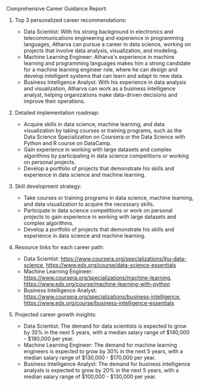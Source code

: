 Comprehensive Career Guidance Report:

1. Top 3 personalized career recommendations:
   - Data Scientist: With his strong background in electronics and telecommunications engineering and experience in programming languages, Atharva can pursue a career in data science, working on projects that involve data analysis, visualization, and modeling.
   - Machine Learning Engineer: Atharva's experience in machine learning and programming languages makes him a strong candidate for a machine learning engineer role, where he can design and develop intelligent systems that can learn and adapt to new data.
   - Business Intelligence Analyst: With his experience in data analysis and visualization, Atharva can work as a business intelligence analyst, helping organizations make data-driven decisions and improve their operations.

2. Detailed implementation roadmap:
   - Acquire skills in data science, machine learning, and data visualization by taking courses or training programs, such as the Data Science Specialization on Coursera or the Data Science with Python and R course on DataCamp.
   - Gain experience in working with large datasets and complex algorithms by participating in data science competitions or working on personal projects.
   - Develop a portfolio of projects that demonstrate his skills and experience in data science and machine learning.

3. Skill development strategy:
   - Take courses or training programs in data science, machine learning, and data visualization to acquire the necessary skills.
   - Participate in data science competitions or work on personal projects to gain experience in working with large datasets and complex algorithms.
   - Develop a portfolio of projects that demonstrate his skills and experience in data science and machine learning.

4. Resource links for each career path:
   - Data Scientist: https://www.coursera.org/specializations/jhu-data-science, https://www.edx.org/course/data-science-essentials
   - Machine Learning Engineer: https://www.coursera.org/specializations/machine-learning, https://www.edx.org/course/machine-learning-with-python
   - Business Intelligence Analyst: https://www.coursera.org/specializations/business-intelligence, https://www.edx.org/course/business-intelligence-essentials

5. Projected career growth insights:
   - Data Scientist: The demand for data scientists is expected to grow by 35% in the next 5 years, with a median salary range of $140,000 - $180,000 per year.
   - Machine Learning Engineer: The demand for machine learning engineers is expected to grow by 30% in the next 5 years, with a median salary range of $130,000 - $170,000 per year.
   - Business Intelligence Analyst: The demand for business intelligence analysts is expected to grow by 20% in the next 5 years, with a median salary range of $100,000 - $130,000 per year.